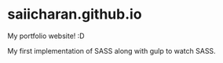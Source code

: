 # saiicharan.github.io
My portfolio website! :D

My first implementation of SASS along with gulp to watch SASS.
